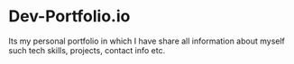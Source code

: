 # Dev-Portfolio.io
Its my personal portfolio in which I have share all information about myself such tech skills, projects, contact info etc.
